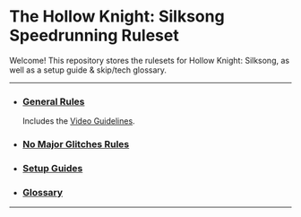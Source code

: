 # The Hollow Knight: Silksong Speedrunning Ruleset

Welcome! This repository stores the rulesets for Hollow Knight: Silksong, as well as a setup guide & skip/tech glossary.

---

- ### [General Rules](/game_rules.md)

    Includes the [Video Guidelines](/video_guidelines.md).

- ### [No Major Glitches Rules](nmg_rules.md)

- ### [Setup Guides](/setup.md)

- ### [Glossary](/glossary.md)

---
